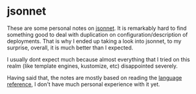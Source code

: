 # jsonnet

These are some personal notes on [jsonnet](https://jsonnet.org/).
It is remarkably hard to find something good to deal with
duplication on configuration/description of deployments.
That is why I ended up taking a look into jsonnet, to my
surprise, overall, it is much better than I expected.

I usually dont expect much because almost everything that I tried
on this realm (like template engines, kustomize, etc) disappointed
severely.

Having said that, the notes are mostly based on reading the
[language reference](https://jsonnet.org/ref/language.html), I don't
have much personal experience with it yet.
